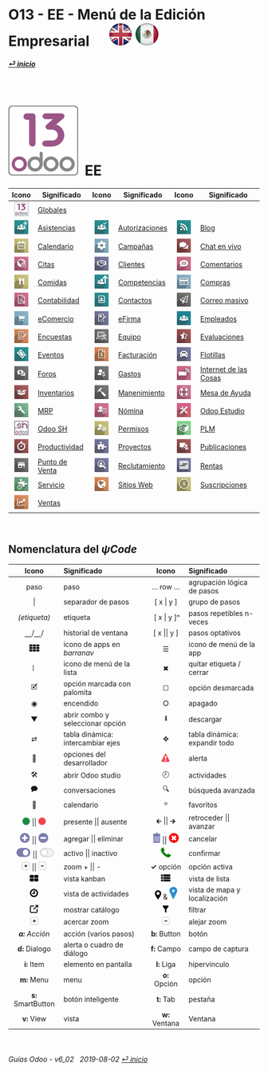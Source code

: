 # O13 - EE - Menú de la Edición Empresarial &nbsp;&nbsp;&nbsp;&nbsp; [ ![en-uk](/doc/img/en-uk_flag_button_small.png)](/en-uk/o13/ee/en-uk-o13-ee-guides-menu.md) [ ![es-mx](/doc/img/es-mx_flag_button_small.png)](/es-mx/o13/ee/es-mx-o13-ee-guides-menu.md)
#### [_&#x23CE; inicio_](/es-mx/es-mx-guides-menu.md)    
  
<br>

# ![o13](/doc/img/odoo13.png) &nbsp;EE
| Icono | Significado | Icono | Significado | Icono | Significado |
| :---: | --- | :---: | --- | :---: | --- |
| ![o13](/doc/img/odoo13.jpg)               | [Globales](/es-mx/o13/ee/o13/es-mx-o13-ee-o13-system-wide-guides.md)                          | | | | |
| ![psc](/doc/img/hr_presence.jpg)          | [Asistencias](/es-mx/o13/ee/psc/es-mx-o13-ee-psc-presence-guides.md)                          | ![apv](/doc/img/approval.jpg)             | [Autorizaciones](/es-mx/o13/ee/apv/es-mx-o13-ee-apv-approvals-guides.md)                      | ![blg](/doc/img/website_blog.jpg)         | [Blog](/es-mx/o13/ee/blg/es-mx-o13-ee-blg-blog-guides.md)                                     |
| ![cal](/doc/img/calendar.jpg)             | [Calendario](/es-mx/o13/ee/cal/es-mx-o13-ee-cal-calendar-guides.md)                           | ![mka](/doc/img/marketing_automation.jpg) | [Campañas](/es-mx/o13/ee/mka/es-mx-o13-ee-mka-marketing-automation-guides.md)                 | ![lvc](/doc/img/im_livechat.jpg)          | [Chat en vivo](/es-mx/o13/ee/lch/es-mx-o13-ee-lch-live_chat-guides.md)                        |
| ![apt](/doc/img/appointments.jpg)         | [Citas](/es-mx/o13/ee/apt/es-mx-o13-ee-apt-appointments-guides.md)                            | ![crm](/doc/img/crm.jpg)                  | [Clientes](/es-mx/o13/ee/crm/es-mx-o13-ee-crm-crm-guides.md)                                  | ![dsc](/doc/img/discuss.jpg)              | [Comentarios](/es-mx/o13/ee/dsc/es-mx-o13-ee-dsc-discuss-guides.md)                           |
| ![lun](/doc/img/lunch.jpg)                | [Comidas](/es-mx/o13/ee/lun/es-mx-o13-ee-lun-lunch-guides.md)                                 | ![skm](/doc/img/hr_skills.jpg)            | [Competencias](/es-mx/o13/ee/skm/es-mx-o13-ee-skm-skills-guides.md)                           | ![pch](/doc/img/purchase.jpg)             | [Compras](/es-mx/o13/ee/pch/es-mx-o13-ee-pch-purchasing-guides.md)                            |
| ![acc](/doc/img/account_accountant.jpg)   | [Contabilidad](/es-mx/o13/ee/acc/es-mx-o13-ee-acc-accounting-guides.md)                       | ![ctc](/doc/img/contacts.jpg)             | [Contactos](/es-mx/o13/ee/ctc/es-mx-o13-ee-ctc-contacts-guides.md)                            | ![msm](/doc/img/mass_mailing.jpg)         | [Correo masivo](/es-mx/o13/ee/msm/es-mx-o13-ee-msm-mass-marketing-guides.md)                  |
| ![eco](/doc/img/website_sale.jpg)         | [eComercio](/es-mx/o13/ee/eco/es-mx-o13-ee-eco-ecommerce-guides.md)                           | ![esg](/doc/img/website_sign.jpg)         | [eFirma](/es-mx/o13/ee/esg/es-mx-o13-ee-esg-esignature-guides.md)                             | ![emp](/doc/img/hr_employees.jpg)         | [Empleados](/es-mx/o13/ee/emp/es-mx-o13-ee-emp-employees-guides.md)                           |
| ![svy](/doc/img/survey.jpg)               | [Encuestas](/es-mx/o13/ee/svy/es-mx-o13-ee-svy-survey-guides.md)                              | ![equ](/doc/img/equipment.jpg)            | [Equipo](/es-mx/o13/ee/equ/es-mx-o13-ee-equ-equipment-guides.md)                              | ![apr](/doc/img/hr_appraisal.jpg)         | [Evaluaciones](/es-mx/o13/ee/apr/es-mx-o13-ee-apr-appraisal-guides.md)                        |
| ![eve](/doc/img/event.jpg)                | [Eventos](/es-mx/o13/ee/eve/es-mx-o13-ee-eve-events-guides.md)                                | ![ivc](/doc/img/account_invoicing.jpg)    | [Facturación](/es-mx/o13/ee/ivc/es-mx-o13-ee-ivc-invoicing-guides.md)                         | ![flt](/doc/img/fleet.jpg)                | [Flotillas](/es-mx/o13/ee/flt/es-mx-o13-ee-flt-fleet-guides.md)                               |
| ![for](/doc/img/website_forum.jpg)        | [Foros](/es-mx/o13/ee/for/es-mx-o13-ee-for-forum-guides.md)                                   | ![exp](/doc/img/hr_expense.jpg)           | [Gastos](/es-mx/o13/ee/exp/es-mx-o13-ee-exp-expenses-guides.md)                               | ![iot](/doc/img/iot.jpg)                  | [Internet de las Cosas](/es-mx/o13/ee/iot/es-mx-o13-ee-iot-internet_of_things-guides.md)      |
| ![inv](/doc/img/stock.jpg)                | [Inventarios](/es-mx/o13/ee/inv/es-mx-o13-ee-inv-inventory-guides.md)                         | ![mnt](/doc/img/maintenance.jpg)          | [Manenimiento](/es-mx/o13/ee/mnt/es-mx-o13-ee-mnt-maintenance-guides.md)                      | ![hdk](/doc/img/helpdesk.jpg)             | [Mesa de Ayuda](/es-mx/o13/ee/hdk/es-mx-o13-ee-hdk-helpdesk-guides.md)                        |
| ![mrp](/doc/img/mrp.jpg)                  | [MRP](/es-mx/o13/ee/mrp/es-mx-o13-ee-mrp-mrp-guides.md)                                       | ![pyr](/doc/img/hr_payroll.jpg)           | [Nómina](/es-mx/o13/ee/pyr/es-mx-o13-ee-pyr-payroll-guides.md)                                | ![stu](/doc/img/web_studio.jpg)           | [Odoo Estudio](/es-mx/o13/ee/stu/es-mx-o13-ee-stu-studio-guides.md)                           |
| ![osh](/doc/img/odoosh.jpg)               | [Odoo SH](/es-mx/o13/ee/osh/es-mx-o13-ee-osh-odoo-sh-guides.md)                               | ![tof](/doc/img/timeoff.jpg)              | [Permisos](/es-mx/o13/ee/tof/es-mx-o13-ee-tof-timeoff-guides.md)                              | ![plm](/doc/img/plm.jpg)                  | [PLM](/es-mx/o13/ee/plm/es-mx-o13-ee-plm-plm-guides.md)                                       |
| ![tsh](/doc/img/hr_timesheet.jpg)         | [Productividad](/es-mx/o13/ee/tsh/es-mx-o13-ee-tsh-timesheet-guides.md)                       | ![prj](/doc/img/project.jpg)              | [Proyectos](/es-mx/o13/ee/prj/es-mx-o13-ee-prj-projects-guides.md)                            | ![sli](/doc/img/website_slides.jpg)       | [Publicaciones](/es-mx/o13/ee/sli/es-mx-o13-ee-sli-slides-guides.md)                          |
| ![pos](/doc/img/point_of_sale.jpg)        | [Punto de Venta](/es-mx/o13/ee/pos/es-mx-o13-ee-pos-point-of-sale-guides.md)                  | ![rcr](/doc/img/hr_recruitment.jpg)       | [Reclutamiento](/es-mx/o13/ee/rcr/es-mx-o13-ee-rcr-recruitment-guides.md)                     | ![rnt](/doc/img/rentals.jpg)              | [Rentas](/es-mx/o13/ee/rnt/es-mx-o13-ee-rnt-rental-guides.md)                                 |
| ![fsv](/doc/img/field_service.jpg)        | [Servicio](/es-mx/o13/ee/fsv/es-mx-o13-ee-fsv-field-service-guides.md)                        | ![web](/doc/img/website.jpg)              | [Sitios Web](/es-mx/o13/ee/web/es-mx-o13-ee-web-websites-builder-guides.md)                   | ![sub](/doc/img/sale_subscription.jpg)    | [Suscripciones](/es-mx/o13/ee/sub/es-mx-o13-ee-sub-subscriptions-guides.md)                   |
| ![sls](/doc/img/sale.jpg)                 | [Ventas](/es-mx/o13/ee/sls/es-mx-o13-ee-sls-sales-guides.md)                                  | | | | |                               

<br>

## Nomenclatura del _&#x03C8;Code_
[***Sync***]: # (es-mx-guides-menu)  
[***Sync***]: # (es-mx-o13-ce-guides-menu)  

| Icono | Significado | Icono | Significado | 
| :---: | :--- | :---: | :--- |
| paso | paso | &#x2026; row &#x2026; | agrupación lógica de pasos |
| \| | separador de pasos | \[ x \| y ] | grupo de pasos |
| _(etiqueta)_ | etiqueta | &nbsp;\[ x \| y \]&#x207F; | pasos repetibles n-veces |
| &#x23BD;/&#x23BD;/ | historial de ventana | \[ x \|\| y ] | pasos optativos |
| ![apps](/doc/img/apps.png) | icono de apps en _barranav_ | &#x2630; | icono de menú de la app |
| &#x2807; | icono de menú de la lista | &#x2716; | quitar etiqueta / cerrar |
| &#x1F5F9; | opción marcada con palomita | &#x2610; | opción desmarcada |
| &#x25C9; | encendido | &#x2B58; | apagado |
| &#x25BC; | abrir combo y seleccionar opción | **&#x2B73;** | descargar |
| &#x21C4; | tabla dinámica: intercambiar ejes | &#x2725; | tabla dinámica: expandir todo |
| &#x1F41E; | opciones del desarrollador | ![warning](/doc/img/warning.png) | alerta |
| &#x1F6E0; | abrir Odoo studio | &#x1F557; | actividades |
| &#x1F5ED; | conversaciones | &#x1F50D; | búsqueda avanzada |
| &#x1F4C5; | calendario | &#x2B50; | favoritos |
| ![presence_yes](/doc/img/presence_yes.png) \|\| ![presence_no](/doc/img/presence_no.png) | presente \|\| ausente | &#x1F870; \|\| &#x1F872; | retroceder \|\| avanzar |
| ![add](/doc/img/button_add.png) \|\| ![sub](/doc/img/button_sub.png) | agregar \|\| eliminar | ![trashcan](/doc/img/trashcan.png) \|\| ![cancel](/doc/img/cancel.png) | cancelar |
| ![active](/doc/img/active.png) \|\| ![inactive](/doc/img/inactive.png) | activo \|\| inactivo | ![phone_receiver](/doc/img/phone_receiver.png) | confirmar |
| ![button_squared_add](/doc/img/button_squared_add.png) \|\| ![button_squared_sub](/doc/img/button_squared_sub.png)| zoom + \|\| - | **&#x2713;** opción | opción activa |
| ![view_kanban](/doc/img/view_kanban.png) | vista kanban | ![view_list](/doc/img/view_list.png) | vista de lista |
| ![view_activity](/doc/img/view_activity.png) | vista de actividades | ![view_map](/doc/img/view_map.png) & ![map_location](/doc/img/map_location.png)| vista de mapa y localización |
| ![show_catalog](/doc/img/show_catalog.png) | mostrar catálogo | ![filter](/doc/img/filter.png) | filtrar |
| ![button_squared_add](/doc/img/button_squared_add.png) | acercar zoom | ![button_squared_sub](/doc/img/button_squared_sub.png) | alejar zoom |
| _**a:** Acción_ | acción (varios pasos) | **b:** Button | botón |
| **d:** Dialogo | alerta o cuadro de diálogo | **f:** Campo | campo de captura |
| **i:** Item | elemento en pantalla | **l:** Liga | hipervínculo |
| **m:** Menu | menu | **o:** Opción | opción |
| **s:** SmartButton | botón inteligente | **t:** Tab | pestaña |
| **v:** View | vista | **w:** Ventana | Ventana |

<br>  
  
###### Guías Odoo - v6_02 &nbsp; 2019-08-02  [_&#x23CE; inicio_](/es-mx/es-mx-guides-menu.md)  
